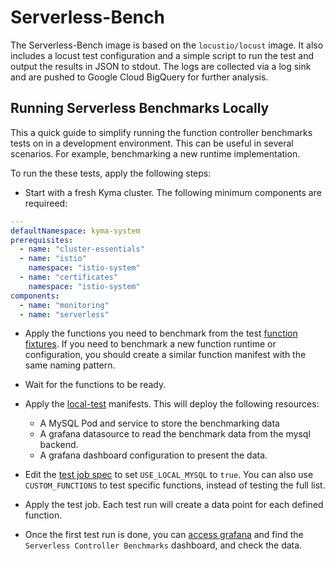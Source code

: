 # Serverless-Bench

The Serverless-Bench image is based on the `locustio/locust` image. It also includes a locust test configuration and a simple script to run the test and output the results in JSON to stdout. The logs are collected via a log sink and are pushed to Google Cloud BigQuery for further analysis.  


## Running Serverless Benchmarks Locally

This a quick guide to simplify running the function controller benchmarks tests on in a development environment. This can be useful in several scenarios. For example, benchmarking a new runtime implementation.

To run the these tests, apply the following steps:

- Start with a fresh Kyma cluster. The following minimum components are requireed:
```yaml
---
defaultNamespace: kyma-system
prerequisites:
  - name: "cluster-essentials"
  - name: "istio"
    namespace: "istio-system"
  - name: "certificates"
    namespace: "istio-system"
components:
  - name: "monitoring"
  - name: "serverless"
```

- Apply the functions you need to benchmark from the test [function fixtures](./fixtures/functions/). If you need to benchmark a new function runtime or configuration, you should create a similar function manifest with the same naming pattern. 

- Wait for the functions to be ready.
- Apply the [local-test](./fixtures/local-test/) manifests. This will deploy the following resources:
    - A MySQL Pod and service to store the benchmarking data
    - A grafana datasource to read the benchmark data from the mysql backend.
    - A grafana dashboard configuration to present the data.
- Edit the [test job spec](./fixtures/serverless-benchmark-job.yaml) to set `USE_LOCAL_MYSQL` to `true`. You can also use `CUSTOM_FUNCTIONS` to test specific functions, instead of testing the full list.
- Apply the test job. Each test run will create a data point for each defined function.

- Once the first test run is done, you can [access grafana](https://kyma-project.io/docs/kyma/latest/04-operation-guides/security/sec-06-access-expose-kiali-grafana#access-kiali-grafana-and-jaeger) and find the `Serverless Controller Benchmarks` dashboard, and check the data.